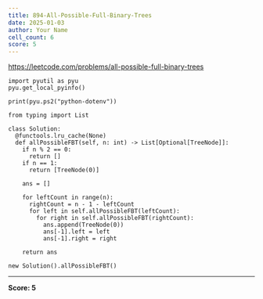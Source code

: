 ```yaml
---
title: 894-All-Possible-Full-Binary-Trees
date: 2025-01-03
author: Your Name
cell_count: 6
score: 5
---
```


https://leetcode.com/problems/all-possible-full-binary-trees


```
import pyutil as pyu
pyu.get_local_pyinfo()
```


```
print(pyu.ps2("python-dotenv"))
```


```
from typing import List
```


```
class Solution:
  @functools.lru_cache(None)
  def allPossibleFBT(self, n: int) -> List[Optional[TreeNode]]:
    if n % 2 == 0:
      return []
    if n == 1:
      return [TreeNode(0)]

    ans = []

    for leftCount in range(n):
      rightCount = n - 1 - leftCount
      for left in self.allPossibleFBT(leftCount):
        for right in self.allPossibleFBT(rightCount):
          ans.append(TreeNode(0))
          ans[-1].left = left
          ans[-1].right = right

    return ans
```


```
new Solution().allPossibleFBT()
```


---
**Score: 5**